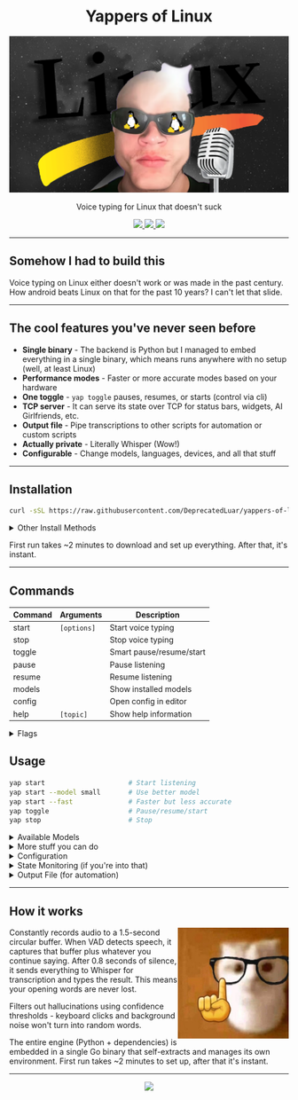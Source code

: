 <H1 align="center">
  Yappers of Linux
</H1>

<p align="center">
  <img src="other/assets/yappers-of-linux-banner.png"/>
</p>

<p align="center">Voice typing for Linux that doesn't suck</p>

<p align="center">
  <a href="https://github.com/DeprecatedLuar/yappers-of-linux/stargazers">
    <img src="https://img.shields.io/github/stars/DeprecatedLuar/yappers-of-linux?style=for-the-badge&logo=github&color=1f6feb&logoColor=white&labelColor=black"/>
  </a>
  <a href="https://github.com/DeprecatedLuar/yappers-of-linux/releases">
    <img src="https://img.shields.io/github/v/release/DeprecatedLuar/yappers-of-linux?style=for-the-badge&logo=go&color=00ADD8&logoColor=white&labelColor=black"/>
  </a>
  <a href="https://github.com/DeprecatedLuar/yappers-of-linux/blob/main/LICENSE">
    <img src="https://img.shields.io/github/license/DeprecatedLuar/yappers-of-linux?style=for-the-badge&color=green&labelColor=black"/>
  </a>
</p>

---

## Somehow I had to build this

Voice typing on Linux either doesn't work or was made in the past century. How android beats Linux on that for the past 10 years? I can't let that slide.

---

## The cool features you've never seen before

- **Single binary** - The backend is Python but I managed to embed everything in a single binary, which means runs anywhere with no setup (well, at least Linux)
- **Performance modes** - Faster or more accurate modes based on your hardware
- **One toggle** - `yap toggle` pauses, resumes, or starts (control via cli)
- **TCP server** - It can serve its state over TCP for status bars, widgets, AI Girlfriends, etc.
- **Output file** - Pipe transcriptions to other scripts for automation or custom scripts
- **Actually private** - Literally Whisper (Wow!)
- **Configurable** - Change models, languages, devices, and all that stuff

---

## Installation

```bash
curl -sSL https://raw.githubusercontent.com/DeprecatedLuar/yappers-of-linux/main/install.sh | bash
```

<details>
<summary>Other Install Methods</summary>

<br>

**Manual Install**
```bash
# Download binary from releases (amd64)
wget https://github.com/DeprecatedLuar/yappers-of-linux/releases/latest/download/yap-linux-amd64
chmod +x yap-linux-amd64
sudo mv yap-linux-amd64 /usr/local/bin/yap
yap start  # Auto-installs everything

# Or for arm64
wget https://github.com/DeprecatedLuar/yappers-of-linux/releases/latest/download/yap-linux-arm64
chmod +x yap-linux-arm64
sudo mv yap-linux-arm64 /usr/local/bin/yap
```

**Build From Source**
```bash
git clone https://github.com/DeprecatedLuar/yappers-of-linux.git
cd yappers-of-linux
go build -o yap cmd/main.go
./yap start
```

**System Requirements**:
- `python3` (3.10+)
- `portaudio19-dev` (for mic access)
- `ydotool` + `ydotoold` (Wayland) OR `xdotool` (X11)

</details>

First run takes ~2 minutes to download and set up everything. After that, it's instant.

---

## Commands

| Command | Arguments         | Description                                      |
|---------|-------------------|--------------------------------------------------|
| start   | `[options]`       | Start voice typing                               |
| stop    |                   | Stop voice typing                                |
| toggle  |                   | Smart pause/resume/start                         |
| pause   |                   | Pause listening                                  |
| resume  |                   | Resume listening                                 |
| models  |                   | Show installed models                            |
| config  |                   | Open config in editor                            |
| help    | `[topic]`         | Show help information                            |

<details>
<summary>Flags</summary>

<br>

| Flag                  | Description                                      |
|-----------------------|--------------------------------------------------|
| `--model MODEL`       | Choose model (tiny/base/small/medium/large)      |
| `--device DEVICE`     | Use cpu or cuda                                  |
| `--language LANG`     | Set language (en/es/fr/etc)                      |
| `--tcp [PORT]`        | Enable TCP server (default: 12322)               |
| `--fast`              | Fast mode (int8, less accurate)                  |
| `--no-typing`         | Print to terminal only, don't type               |

</details>

## Usage

```bash
yap start                     # Start listening
yap start --model small       # Use better model
yap start --fast              # Faster but less accurate
yap toggle                    # Pause/resume/start
yap stop                      # Stop
```

<details>
<summary>Available Models</summary>

<br>

Models auto-download on first use:

| Model  | Size   | Speed      | Accuracy |
|--------|--------|------------|----------|
| tiny   | ~75MB  | Fastest    | Basic    |
| base   | ~150MB | Fast       | Good     |
| small  | ~500MB | Balanced   | Better   |
| medium | ~1.5GB | Slow       | Great    |
| large  | ~3GB   | Slowest    | Best     |

</details>

<details>
<summary>More stuff you can do</summary>

<br>

```bash
yap start --device cuda       # Use GPU instead
yap start --language es       # Spanish (or any other language)
yap start --tcp               # Enable state server on port 12322
yap start --no-typing         # Just prints to terminal, doesn't type
yap models                    # See what models you have
yap config                    # Open config in your editor
```

</details>

<details>
<summary>Configuration</summary>

<br>

Config file lives at `~/.config/yappers-of-linux/config.toml` and gets created on first run.

```toml
notifications = "start,urgent"   # When to notify you
model = "tiny"                   # Which model to use
device = "cpu"                   # cpu or cuda
language = "en"                  # What language you're speaking
fast_mode = false                # Trade accuracy for speed
enable_typing = true             # Type into active window
output_file = false              # Write to output.txt for piping/automation
```

Run `yap help config` if you want all the details.

</details>


<details>
<summary>State Monitoring (if you're into that)</summary>

<br>

Want to plug this into your status bar or a desktop widget?

```bash
yap start --tcp        # Starts on port 12322
nc 127.0.0.1 12322     # Test it out
```

Spits out JSON with the current state. Inspired by [Kanata's TCP port](https://github.com/jtroo/kanata).

</details>

<details>
<summary>Output File (for automation)</summary>

<br>

Enable `output_file = true` in config to write transcriptions to `~/.config/yappers-of-linux/output.txt`.

**How it works**:
- File is ephemeral - deleted on each `yap start` (fresh session)
- Each transcription appends a new line
- Silent operation (no terminal output)

**Use cases**:
```bash
# Pipe to another script
tail -f ~/.config/yappers-of-linux/output.txt | your-script.sh

# Process with jq/awk/whatever
cat ~/.config/yappers-of-linux/output.txt | process-commands

# Voice-controlled automation
while read line; do handle_command "$line"; done < output.txt
```

</details>

---

## How it works

<img src="other/assets/ermactually.jpeg" alt="Actually..." align="right" width="200"/>

Constantly records audio to a 1.5-second circular buffer. When VAD detects speech, it captures that buffer plus whatever you continue saying. After 0.8 seconds of silence, it sends everything to Whisper for transcription and types the result. This means your opening words are never lost.

Filters out hallucinations using confidence thresholds - keyboard clicks and background noise won't turn into random words.

The entire engine (Python + dependencies) is embedded in a single Go binary that self-extracts and manages its own environment. First run takes ~2 minutes to set up, after that it's instant.

---

<p align="center">
  <a href="https://github.com/DeprecatedLuar/yappers-of-linux/issues">
    <img src="https://img.shields.io/badge/Found%20a%20bug%3F-Report%20it!-red?style=for-the-badge&logo=github&logoColor=white&labelColor=black"/>
  </a>
</p>
